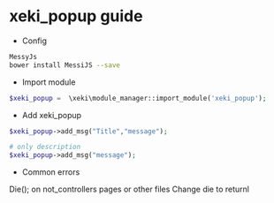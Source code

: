 # xeki_popup guide

+ Config
```bash
MessyJs
bower install MessiJS --save
```

+ Import module
```php
$xeki_popup =  \xeki\module_manager::import_module('xeki_popup');

```

+ Add xeki_popup

```php
$xeki_popup->add_msg("Title","message");

# only description
$xeki_popup->add_msg("message");
```
+ Common errors

Die(); on not_controllers pages or other files
Change die to returnl

